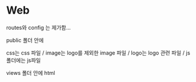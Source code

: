 # Web
routes와 config 는 제가함...

public 폴더 안에 

css는 css 파일 / image는 logo를 제외한 image 파일  / logo는 logo 관련 파일 / js 폴더에는 js파일

views 폴더 안에 html

